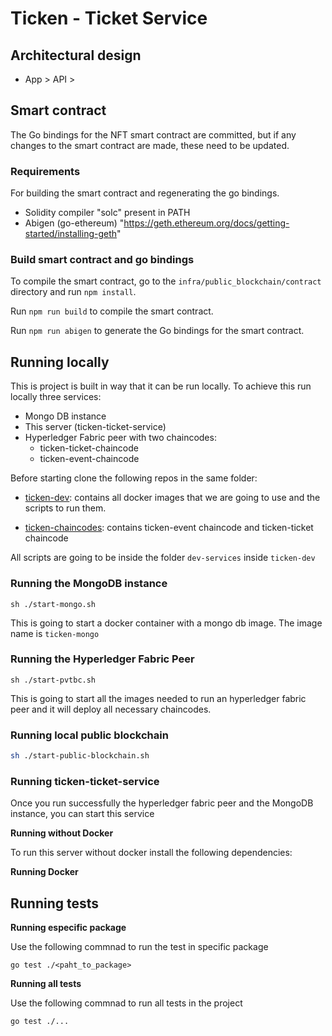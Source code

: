 # Ticken - Ticket Service

## Architectural design

* App > API >

## Smart contract

The Go bindings for the NFT smart contract are committed, but if any changes to the smart contract are made, these need to be updated.

### Requirements

For building the smart contract and regenerating the go bindings.

- Solidity compiler "solc" present in PATH
- Abigen (go-ethereum) "https://geth.ethereum.org/docs/getting-started/installing-geth"

### Build smart contract and go bindings

To compile the smart contract, go to the `infra/public_blockchain/contract` directory and run `npm install`.

Run `npm run build` to compile the smart contract.

Run `npm run abigen` to generate the Go bindings for the smart contract.

## Running locally

This is project is built in way that it can be run locally. 
To achieve this run locally three services:

* Mongo DB instance
* This server (ticken-ticket-service)
* Hyperledger Fabric peer with two chaincodes:
  * ticken-ticket-chaincode
  * ticken-event-chaincode

Before starting clone the following repos in the same folder:
* [ticken-dev](https://github.com/tpp-facu-javi/ticken-dev): contains
all docker images that we are going to use and the scripts to run them.

* [ticken-chaincodes](https://github.com/tpp-facu-javi/ticken-chaincodes): contains 
ticken-event chaincode and ticken-ticket chaincode

All scripts are going to be inside the folder `dev-services` inside `ticken-dev`

### Running the MongoDB instance

```
sh ./start-mongo.sh
```

This is going to start a docker container with a mongo db image.
The image name is `ticken-mongo`

### Running the Hyperledger Fabric Peer

```
sh ./start-pvtbc.sh
```

This is going to start all the images needed to run an hyperledger fabric peer and it
will deploy all necessary chaincodes.

### Running local public blockchain

```bash
sh ./start-public-blockchain.sh
```

### Running ticken-ticket-service

Once you run successfully the hyperledger fabric peer and the MongoDB instance, 
you can start this service

**Running without Docker**

To run this server without docker install the following dependencies:

**Running Docker**

## Running tests

**Running especific package**

Use the following commnad to run the test in specific package
```
go test ./<paht_to_package>
```

**Running all tests**

Use the following commnad to run all tests in the project
```
go test ./...
```